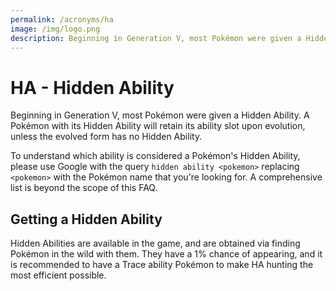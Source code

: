 ```yaml
---
permalink: /acronyms/ha
image: /img/logo.png
description: Beginning in Generation V, most Pokémon were given a Hidden Ability. A Pokémon with its Hidden Ability will retain its ability slot upon evolution, unless the evolved form has no Hidden Ability.
---
```


# HA - Hidden Ability

Beginning in Generation V, most Pokémon were given a Hidden Ability. A Pokémon
with its Hidden Ability will retain its ability slot upon evolution, unless the
evolved form has no Hidden Ability.

To understand which ability is considered a Pokémon's Hidden Ability, please use
Google with the query `hidden ability <pokemon>` replacing `<pokemon>` with the
Pokémon name that you're looking for. A comprehensive list is beyond the scope
of this FAQ.

## Getting a Hidden Ability

Hidden Abilities are available in the game, and are obtained via finding Pokémon
in the wild with them. They have a 1% chance of appearing, and it is recommended
to have a Trace ability Pokémon to make HA hunting the most efficient possible.
